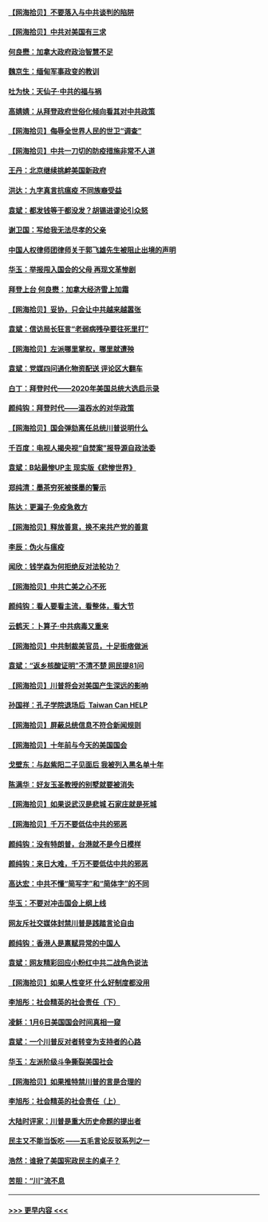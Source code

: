 #### [【网海拾贝】不要落入与中共谈判的陷阱](../pages/nsc993/n12735229.md?t=02061051) 
#### [【网海拾贝】中共对美国有三求](../pages/nsc993/n12735197.md?t=02061051) 
#### [何良懋：加拿大政府政治智慧不足](../pages/nsc993/n12734323.md?t=02061051) 
#### [魏京生：缅甸军事政变的教训](../pages/nsc993/n12732470.md?t=02061051) 
#### [吐为快：天仙子·中共的福与祸](../pages/nsc993/n12732165.md?t=02061051) 
#### [高婧婧：从拜登政府世俗化倾向看其对中共政策](../pages/nsc993/n12730028.md?t=02061051) 
#### [【网海拾贝】侮辱全世界人民的世卫“调查”](../pages/nsc993/n12727884.md?t=02061051) 
#### [【网海拾贝】中共一刀切的防疫措施非常不人道](../pages/nsc993/n12724879.md?t=02061051) 
#### [王丹：北京继续挑衅美国新政府](../pages/nsc993/n12722456.md?t=02061051) 
#### [洪达：九字真言抗瘟疫 不同族裔受益](../pages/nsc993/n12722448.md?t=02061051) 
#### [袁斌：都发钱等于都没发？胡锡进谬论引众怒](../pages/nsc993/n12722393.md?t=02061051) 
#### [谢卫国：写给我无法尽孝的父亲](../pages/nsc993/n12720325.md?t=02061051) 
#### [中国人权律师团律师关于郭飞雄先生被阻止出境的声明](../pages/nsc993/n12720203.md?t=02061051) 
#### [华玉：举报闯入国会的父母 再现文革惨剧](../pages/nsc993/n12719070.md?t=02061051) 
#### [拜登上台 何良懋：加拿大经济雪上加霜](../pages/nsc993/n12718943.md?t=02061051) 
#### [【网海拾贝】妥协，只会让中共越来越嚣张](../pages/nsc993/n12717392.md?t=02061051) 
#### [袁斌：信访局长狂言“老弱病残孕要往死里打”](../pages/nsc993/n12717343.md?t=02061051) 
#### [【网海拾贝】左派哪里掌权，哪里就遭殃](../pages/nsc993/n12715009.md?t=02061051) 
#### [袁斌：党媒四问通化物资配送 评论区大翻车](../pages/nsc993/n12714950.md?t=02061051) 
#### [白丁：拜登时代——2020年美国总统大选启示录](../pages/nsc993/n12714920.md?t=02061051) 
#### [颜纯钩：拜登时代——温吞水的对华政策](../pages/nsc993/n12713245.md?t=02061051) 
#### [【网海拾贝】国会弹劾离任总统川普说明什么](../pages/nsc993/n12712816.md?t=02061051) 
#### [千百度：电视人揭央视“自焚案”报导源自政法委](../pages/nsc993/n12709760.md?t=02061051) 
#### [袁斌：B站最惨UP主 现实版《悲惨世界》](../pages/nsc993/n12709686.md?t=02061051) 
#### [郑纯清：墨茶穷死被搽墨的警示](../pages/nsc993/n12709262.md?t=02061051) 
#### [陈达：更漏子·免疫急救方](../pages/nsc993/n12709244.md?t=02061051) 
#### [【网海拾贝】释放善意，换不来共产党的善意](../pages/nsc993/n12708361.md?t=02061051) 
#### [李辰：伪火与瘟疫](../pages/nsc993/n12707981.md?t=02061051) 
#### [闻欣：钱学森为何拒绝反对法轮功？](../pages/nsc993/n12707407.md?t=02061051) 
#### [【网海拾贝】中共亡美之心不死](../pages/nsc993/n12707621.md?t=02061051) 
#### [颜纯钩：看人要看主流，看整体，看大节](../pages/nsc993/n12707536.md?t=02061051) 
#### [云鹤天：卜算子‧中共病毒又重来](../pages/nsc993/n12707408.md?t=02061051) 
#### [【网海拾贝】中共制裁美官员，十足街痞做派](../pages/nsc993/n12705115.md?t=02061051) 
#### [袁斌：“返乡核酸证明”不清不楚 网民提81问](../pages/nsc993/n12704982.md?t=02061051) 
#### [【网海拾贝】川普将会对美国产生深远的影响](../pages/nsc993/n12703045.md?t=02061051) 
#### [孙国祥：孔子学院退场后  Taiwan Can HELP](../pages/nsc993/n12702430.md?t=02061051) 
#### [【网海拾贝】屏蔽总统信息不符合新闻规则](../pages/nsc993/n12699998.md?t=02061051) 
#### [【网海拾贝】十年前与今天的美国国会](../pages/nsc993/n12696993.md?t=02061051) 
#### [戈壁东：与赵紫阳二子见面后 我被列入黑名单十年](../pages/nsc993/n12696215.md?t=02061051) 
#### [陈满华：好友玉圣教授的别墅就要被消失](../pages/nsc993/n12695411.md?t=02061051) 
#### [【网海拾贝】如果说武汉是悲城 石家庄就是死城](../pages/nsc993/n12694589.md?t=02061051) 
#### [【网海拾贝】千万不要低估中共的邪恶](../pages/nsc993/n12692771.md?t=02061051) 
#### [颜纯钩：没有特朗普，台港就不是今日模样](../pages/nsc993/n12692678.md?t=02061051) 
#### [颜纯钩：来日大难，千万不要低估中共的邪恶](../pages/nsc993/n12692080.md?t=02061051) 
#### [高达宏：中共不懂“简写字”和“简体字”的不同](../pages/nsc993/n12692068.md?t=02061051) 
#### [华玉：不要对冲击国会上纲上线](../pages/nsc993/n12689948.md?t=02061051) 
#### [网友斥社交媒体封禁川普是践踏言论自由](../pages/nsc993/n12687482.md?t=02061051) 
#### [颜纯钩：香港人是禀赋异常的中国人](../pages/nsc993/n12685142.md?t=02061051) 
#### [袁斌：网友精彩回应小粉红中共二战角色说法](../pages/nsc993/n12684994.md?t=02061051) 
#### [【网海拾贝】如果人性变坏 什么好制度都没用](../pages/nsc993/n12683000.md?t=02061051) 
#### [李旭彤：社会精英的社会责任（下）](../pages/nsc993/n12680604.md?t=02061051) 
#### [凌稣：1月6日美国国会时间真相一窥](../pages/nsc993/n12682780.md?t=02061051) 
#### [袁斌：一个川普反对者转变为支持者的心路](../pages/nsc993/n12682700.md?t=02061051) 
#### [华玉：左派阶级斗争撕裂美国社会](../pages/nsc993/n12681226.md?t=02061051) 
#### [【网海拾贝】如果推特禁川普的言是合理的](../pages/nsc993/n12681232.md?t=02061051) 
#### [李旭彤：社会精英的社会责任（上）](../pages/nsc993/n12680501.md?t=02061051) 
#### [大陆时评家：川普是重大历史命题的提出者](../pages/nsc993/n12679904.md?t=02061051) 
#### [民主又不能当饭吃 ——五毛言论反驳系列之一](../pages/nsc993/n12679877.md?t=02061051) 
#### [浩然：谁掀了美国宪政民主的桌子？](../pages/nsc993/n12679850.md?t=02061051) 
#### [苦胆：“川”流不息](../pages/nsc993/n12678388.md?t=02061051) 

----
#### [ >>> 更早内容 <<< ](../indexes/nsc993-earlier.md)

